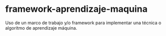# framework-aprendizaje-maquina
Uso de un marco de trabajo y/o framework para implementar una técnica o algoritmo de aprendizaje máquina.
